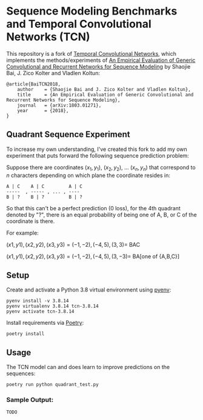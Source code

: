# Sequence Modeling Benchmarks and Temporal Convolutional Networks (TCN)

This repository is a fork of [Temporal Convolutional Networks](https://github.com/locuslab/TCN/tree/master/TCN/adding_problem), which implements the methods/experiments of [An Empirical Evaluation of Generic Convolutional and Recurrent Networks for Sequence Modeling](https://arxiv.org/abs/1803.01271) by Shaojie Bai, J. Zico Kolter and Vladlen Koltun:

```
@article{BaiTCN2018,
	author    = {Shaojie Bai and J. Zico Kolter and Vladlen Koltun},
	title     = {An Empirical Evaluation of Generic Convolutional and Recurrent Networks for Sequence Modeling},
	journal   = {arXiv:1803.01271},
	year      = {2018},
}
```

## Quadrant Sequence Experiment

To increase my own understanding, I've created this fork to add my own experiment that puts forward the following sequence prediction problem:

Suppose there are coordinates $(x_1,y_1)$, $(x_2, y_2)$, ... $(x_n, y_n)$ that correspond to $n$ characters depending on which plane the coordinate resides in:

```
A | C    A | C         A | C
-----  , ----- , ... , ----
B | ?    B | ?         B | ?
```

So that this can't be a perfect prediction (0 loss), for the 4th quadrant denoted by "?", there is an equal probability of being one of A, B, or C of the coordinate is there.

For example:

${(x1,y1), (x2,y2), (x3,y3)} = {(-1,-2), (-4,5), (3,3)} =$ BAC

${(x1,y1), (x2,y2), (x3,y3)} = {(-1,-2), (-4,5), (3,-3)} =$ BA[one of {A,B,C}]


## Setup

Create and activate a Python 3.8 virtual environment using [pyenv](https://github.com/pyenv/pyenv-virtualenv):
```
pyenv install -v 3.8.14
pyenv virtualenv 3.8.14 tcn-3.8.14
pyenv activate tcn-3.8.14
```

Install requirements via [Poetry](https://python-poetry.org/):
```
poetry install
```

## Usage

The TCN model can and does learn to improve predictions on the sequences:

```
poetry run python quadrant_test.py
```

### Sample Output:

```
TODO
```